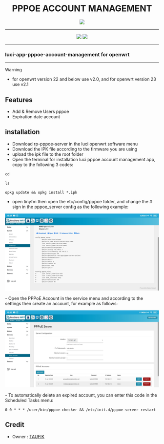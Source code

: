 <div align="center">
  <h1>PPPOE ACCOUNT MANAGEMENT</h1>
</div>

<div align="center">
  <a target="_blank" href="https://github.com/Taufik-N-A/luci-app-pppoe-account-management/releases"><img src="https://img.shields.io/badge/Version-2.0 and 2.1-blue?style=for-the-badge&logo=github"></a>
</div>
<hr/>
  
<p align="center">
<a href="https://t.me/Taufik_N_A"><img src="https://img.shields.io/badge/Telegram-2CA5E0?style=for-the-badge&logo=telegram&logoColor=white"></a>
<a href="https://www.youtube.com/@taufiknurohmanafiko5377"><img src="https://img.shields.io/badge/Youtube--Channel-e02c2c?style=for-the-badge&logo=youtube&logoColor=white"></a>
</p>
<hr/>

### luci-app-pppoe-account-management for openwrt
<hr/>

> [!WARNING]
>
> - for openwrt version 22 and below use v2.0, and for openwrt version 23 use v2.1
>

Features
---
- Add & Remove Users pppoe
- Expiration date account

installation
---
- Download rp-pppoe-server in the luci openwrt software menu
- Download the IPK file according to the firmware you are using
- upload the ipk file to the root folder
- Open the terminal for installation luci pppoe account management app, copy to the following 3 codes:
```shell
cd
```
```shell
ls
```
```shell
opkg update && opkg install *.ipk
```
- open tinyfm then open the etc/config/pppoe folder, and change the # sign in the pppoe_server config as the following example:
 <p>
  <img src="config.jpg" alt="config">
 </p>
- Open the PPPoE Account in the service menu and according to the settings then create an account, for example as follows:
  <p>
  <img src="dasboard.jpg" alt="dashboard">
 </p>
- To automatically delete an expired account, you can enter this code in the Scheduled Tasks menu:

```shell
0 0 * * * /user/bin/pppoe-checker && /etc/init.d/pppoe-server restart
```

Credit
---
<ul>
  <li>Owner : <a href="https://github.com/Taufik-N-A" target="_blank">TAUFIK</a></li>
</ul>
